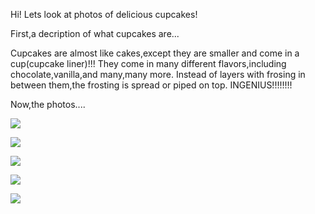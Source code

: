 Hi!  Lets look at photos of delicious cupcakes!

First,a decription of what cupcakes are...

Cupcakes are almost like cakes,except they are smaller and come in a cup(cupcake liner)!!!
They come in many different flavors,including chocolate,vanilla,and many,many more.
Instead of layers with frosing in between them,the frosting is spread or piped on top.
INGENIUS!!!!!!!!

Now,the photos....






![](http://www.sonrisasypostres.com.ve/wp-content/uploads/2016/05/cupcake-chocolate-1.jpg)





![](http://www.recetasdeabuela.es/wp-content/uploads/2014/09/cupcakes-de-limon.jpg)




![](http://amandascookin.com/wp-content/uploads/2016/06/smores-cupcakes-680.jpg)



![](http://prettysimplesweet.com/wp-content/uploads/2014/10/Vanilla-Cupcakes-550-2.jpg)




![](http://www.cupcakediariesblog.com/wp-content/uploads/2015/05/chocolate-chip-cookie-dough-cupcakes-4.jpg)
